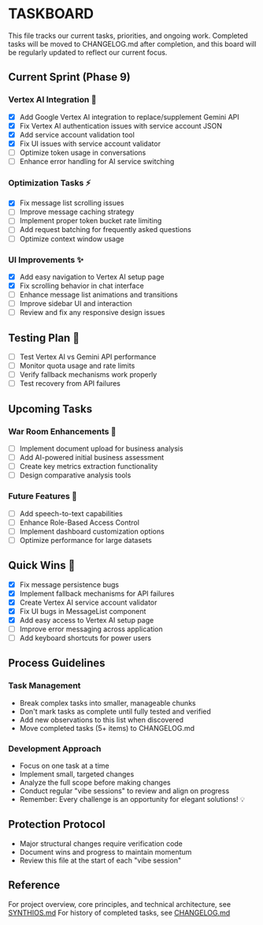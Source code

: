 
# TASKBOARD

This file tracks our current tasks, priorities, and ongoing work. Completed tasks will be moved to CHANGELOG.md after completion, and this board will be regularly updated to reflect our current focus.

## Current Sprint (Phase 9)

### Vertex AI Integration 🚀
- [x] Add Google Vertex AI integration to replace/supplement Gemini API
- [x] Fix Vertex AI authentication issues with service account JSON
- [x] Add service account validation tool
- [x] Fix UI issues with service account validator
- [ ] Optimize token usage in conversations
- [ ] Enhance error handling for AI service switching

### Optimization Tasks ⚡
- [x] Fix message list scrolling issues
- [ ] Improve message caching strategy
- [ ] Implement proper token bucket rate limiting
- [ ] Add request batching for frequently asked questions
- [ ] Optimize context window usage

### UI Improvements ✨
- [x] Add easy navigation to Vertex AI setup page
- [x] Fix scrolling behavior in chat interface
- [ ] Enhance message list animations and transitions
- [ ] Improve sidebar UI and interaction
- [ ] Review and fix any responsive design issues

## Testing Plan 🧪
- [ ] Test Vertex AI vs Gemini API performance
- [ ] Monitor quota usage and rate limits
- [ ] Verify fallback mechanisms work properly
- [ ] Test recovery from API failures

## Upcoming Tasks

### War Room Enhancements 🚀
- [ ] Implement document upload for business analysis
- [ ] Add AI-powered initial business assessment
- [ ] Create key metrics extraction functionality
- [ ] Design comparative analysis tools

### Future Features 🔮
- [ ] Add speech-to-text capabilities
- [ ] Enhance Role-Based Access Control
- [ ] Implement dashboard customization options
- [ ] Optimize performance for large datasets

## Quick Wins 🎯
- [x] Fix message persistence bugs
- [x] Implement fallback mechanisms for API failures
- [x] Create Vertex AI service account validator
- [x] Fix UI bugs in MessageList component
- [x] Add easy access to Vertex AI setup page
- [ ] Improve error messaging across application
- [ ] Add keyboard shortcuts for power users

## Process Guidelines

### Task Management
- Break complex tasks into smaller, manageable chunks
- Don't mark tasks as complete until fully tested and verified
- Add new observations to this list when discovered
- Move completed tasks (5+ items) to CHANGELOG.md

### Development Approach
- Focus on one task at a time
- Implement small, targeted changes
- Analyze the full scope before making changes
- Conduct regular "vibe sessions" to review and align on progress
- Remember: Every challenge is an opportunity for elegant solutions! 💡

## Protection Protocol
- Major structural changes require verification code
- Document wins and progress to maintain momentum
- Review this file at the start of each "vibe session"

## Reference
For project overview, core principles, and technical architecture, see [SYNTHIOS.md](./SYNTHIOS.md)
For history of completed tasks, see [CHANGELOG.md](./CHANGELOG.md)
